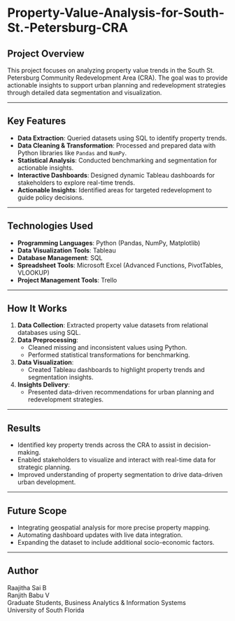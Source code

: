 # Property-Value-Analysis-for-South-St.-Petersburg-CRA

## Project Overview
This project focuses on analyzing property value trends in the South St. Petersburg Community Redevelopment Area (CRA). The goal was to provide actionable insights to support urban planning and redevelopment strategies through detailed data segmentation and visualization.

---

## Key Features
- **Data Extraction**: Queried datasets using SQL to identify property trends.
- **Data Cleaning & Transformation**: Processed and prepared data with Python libraries like `Pandas` and `NumPy`.
- **Statistical Analysis**: Conducted benchmarking and segmentation for actionable insights.
- **Interactive Dashboards**: Designed dynamic Tableau dashboards for stakeholders to explore real-time trends.
- **Actionable Insights**: Identified areas for targeted redevelopment to guide policy decisions.

---

## Technologies Used
- **Programming Languages**: Python (Pandas, NumPy, Matplotlib)
- **Data Visualization Tools**: Tableau
- **Database Management**: SQL
- **Spreadsheet Tools**: Microsoft Excel (Advanced Functions, PivotTables, VLOOKUP)
- **Project Management Tools**: Trello

---

## How It Works
1. **Data Collection**: Extracted property value datasets from relational databases using SQL.
2. **Data Preprocessing**:
   - Cleaned missing and inconsistent values using Python.
   - Performed statistical transformations for benchmarking.
3. **Data Visualization**:
   - Created Tableau dashboards to highlight property trends and segmentation insights.
4. **Insights Delivery**:
   - Presented data-driven recommendations for urban planning and redevelopment strategies.

---

## Results
- Identified key property trends across the CRA to assist in decision-making.
- Enabled stakeholders to visualize and interact with real-time data for strategic planning.
- Improved understanding of property segmentation to drive data-driven urban development.

---

## Future Scope
- Integrating geospatial analysis for more precise property mapping.
- Automating dashboard updates with live data integration.
- Expanding the dataset to include additional socio-economic factors.

---

## Author
Raajitha Sai B  
Ranjith Babu V  
Graduate Students, Business Analytics & Information Systems  
University of South Florida  
